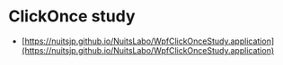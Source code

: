 # ClickOnce study
 - [https://nuitsjp.github.io/NuitsLabo/WpfClickOnceStudy.application](https://nuitsjp.github.io/NuitsLabo/WpfClickOnceStudy.application)